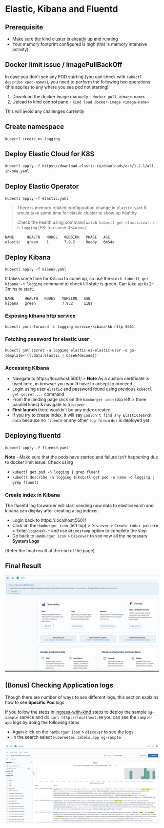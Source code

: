 # Elastic, Kibana and Fluentd

## Prerequisite 

- Make sure the kind cluster is already up and running
- Your memory footprint configured is high (this is memory intensive activity)

## Docker limit issue / ImagePullBackOff

In case you don't see any POD starting (you can check with `kubectl describe <pod-name>`), you need to perform the following two operations (this applies to any where you see pod not starting)

1. Download the docker image manually - `docker pull <image-name>`
2. Upload to kind control pane - `kind load docker-image <image-name>`

This will avoid any challenges currently

## Create namespace

`kubectl create ns logging`

## Deploy Elastic Cloud for K8S

`kubectl apply -f https://download.elastic.co/downloads/eck/1.2.1/all-in-one.yaml`

## Deploy Elastic Operator

`kubectl apply -f elastic.yaml`

> There is memory related configuration change in `elastic.yaml`
> It would take some time for elastic cluster to show up healthy
> 
> Check the health using command `watch kubectl get elasticsearch -n logging` (PS: too some 3-4mins)

```
NAME      HEALTH   NODES   VERSION   PHASE   AGE
elastic   green    1       7.9.2     Ready   6m54s
```

## Deploy Kibana

`kubectl apply -f kibana.yaml`

It takes some time for `Kibana` to come up, so use the `watch kubectl get kibana -n logging` command to check till state is green. Can take up to 2-3mins to start. 

```
NAME     HEALTH   NODES   VERSION   AGE
kibana   green            7.9.2     118s
```

### Exposing kibana http service

`kubectl port-forward -n logging service/kibana-kb-http 5601`

### Fetching password for elastic user

`kubectl get secret -n logging elastic-es-elastic-user -o go-template='{{.data.elastic | base64decode}}'`

### Accessing Kibana

- Navigate to https://localhost:5601/ > **Note** As a custom certificate is used here, in browser you would have to accept to proceed
- Login using user `elastic` and password found using previous `kubectl get secret ...` command
- From the landing page click on the `hamburger icon` (top left > three parallel lines) & navigate to `Discover`
- **First launch** there wouldn't be any index created
- If you try to create index, it will say `Couldn't find any Elasticsearch data` because no `fluentd` or any other `log forwarder` is deployed yet. 

## Deploying fluentd

`kubectl apply -f fluentd.yaml`

**Note** - Make sure that the pods have started and failure isn't happening due to docker limit issue. Check using 
- `kubectl get pod -n logging | grep fluent`
- `kubectl describe -n logging $(kubctl get pod -o name -o logging | grep fluent)`

### Create index in Kibana

The fluentd log forwarder will start sending now data to elasticsearch and kibana can display after creating a log indexer. 

- Login back to https://localhost:5601/
- Click on the `Hamburger icon` (left top) > `Discover` > `Create index pattern` > Enter `logstash-*` and use `@timestamp` option to complete the step
- Go back to `Hamburger icon` > `Discover` to see now all the necessary **System Logs**

(Refer the final result at the end of the page)

## Final Result

![Accessing system logs](https://github.com/robin-carry/kubecon2020/blob/main/images/logging-with-ekf.gif)

## (Bonus) Checking Application logs

Though there are number of ways to see different logs, this section explains how to see **Specific Pod** logs

If you follow the steps in [ingress-with-kind](../ingress-with-kind/) steps to deploy the sample `ng-sample` service and do `curl http://localhost:80` you can see the `sample-app` logs by doing the following steps

- Again click on the `hamburger icon` > `discover` to see the logs
- In the search select  `kubernetes.labels.app ng-sample`

![Image of ng-sample application log](https://github.com/robin-carry/kubecon2020/blob/main/images/logging-with-efk-bonus.png)